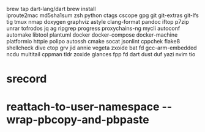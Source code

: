 brew tap dart-lang/dart
brew install \
iproute2mac md5sha1sum zsh python ctags cscope gpg git git-extras git-lfs tig tmux nmap doxygen graphviz astyle clang-format pandoc iftop p7zip unrar tofrodos jq ag ripgrep progress proxychains-ng mycli autoconf automake libtool plantuml docker docker-compose docker-machine platformio httpie polipo autossh cmake socat jsonlint cppchek flake8 shellcheck dive ctop grv jid annie vegeta zxoide bat fd gcc-arm-embedded ncdu multitail cppman tldr zoxide glances fpp fd dart dust duf yazi nvim tio

# srecord
# reattach-to-user-namespace --wrap-pbcopy-and-pbpaste
